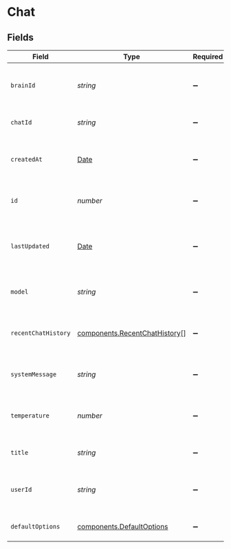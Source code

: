 # Chat


## Fields

| Field                                                                                         | Type                                                                                          | Required                                                                                      | Description                                                                                   |
| --------------------------------------------------------------------------------------------- | --------------------------------------------------------------------------------------------- | --------------------------------------------------------------------------------------------- | --------------------------------------------------------------------------------------------- |
| `brainId`                                                                                     | *string*                                                                                      | :heavy_minus_sign:                                                                            | The ID of the brain associated with the chat                                                  |
| `chatId`                                                                                      | *string*                                                                                      | :heavy_minus_sign:                                                                            | The unique identifier of the chat                                                             |
| `createdAt`                                                                                   | [Date](https://developer.mozilla.org/en-US/docs/Web/JavaScript/Reference/Global_Objects/Date) | :heavy_minus_sign:                                                                            | The timestamp when the chat was created                                                       |
| `id`                                                                                          | *number*                                                                                      | :heavy_minus_sign:                                                                            | The unique identifier of the chat record                                                      |
| `lastUpdated`                                                                                 | [Date](https://developer.mozilla.org/en-US/docs/Web/JavaScript/Reference/Global_Objects/Date) | :heavy_minus_sign:                                                                            | The timestamp when the chat was last updated                                                  |
| `model`                                                                                       | *string*                                                                                      | :heavy_minus_sign:                                                                            | The name of the model used for the chat                                                       |
| `recentChatHistory`                                                                           | [components.RecentChatHistory](../../models/components/recentchathistory.md)[]                | :heavy_minus_sign:                                                                            | The metadata related to the chat interactions                                                 |
| `systemMessage`                                                                               | *string*                                                                                      | :heavy_minus_sign:                                                                            | The system message or prompt for the chat                                                     |
| `temperature`                                                                                 | *number*                                                                                      | :heavy_minus_sign:                                                                            | The temperature value used for the model                                                      |
| `title`                                                                                       | *string*                                                                                      | :heavy_minus_sign:                                                                            | The title or name of the chat                                                                 |
| `userId`                                                                                      | *string*                                                                                      | :heavy_minus_sign:                                                                            | The ID of the user associated with the chat                                                   |
| `defaultOptions`                                                                              | [components.DefaultOptions](../../models/components/defaultoptions.md)                        | :heavy_minus_sign:                                                                            | The default options for the chat                                                              |